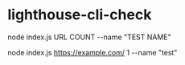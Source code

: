 # lighthouse-cli-check

node index.js URL COUNT --name "TEST NAME"

node index.js https://example.com/ 1 --name "test"

